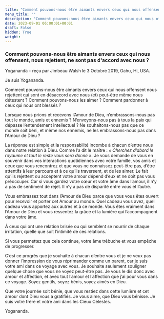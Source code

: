 ```yaml
---
title: "Comment pouvons-nous être aimants envers ceux qui nous offensent, nous rejettent, ne sont pas d'accord avec nous ?"
menu_title: ""
description: "Comment pouvons-nous être aimants envers ceux qui nous offensent, nous rejettent, ne sont pas d'accord avec nous ?"
date: 2023-09-01 06:00:01+00:01
draft: False
hidden: True
weight:
---
```

### Comment pouvons-nous être aimants envers ceux qui nous offensent, nous rejettent, ne sont pas d'accord avec nous ?

Yogananda - reçu par Jimbeau Walsh le 3 Octobre 2019, Oahu, HI, USA.

Je suis Yogananda.

Comment pouvons-nous être aimants envers ceux qui nous offensent nous rejettent qui sont en désaccord avec nous (et) peut-être même nous détestent ? Comment pouvons-nous les aimer ? Comment pardonner à ceux qui nous ont blessés ?

 Lorsque nous prions et recevons l’Amour de Dieu, n’embrassons-nous pas tout le monde, amis et ennemis ? N’envoyons-nous pas à tous la paix qui dépasse l’entendement intellectuel ? Ne souhaitons-nous pas que ce monde soit béni, et même nos ennemis, ne les embrassons-nous pas dans l’Amour de Dieu ?

La réponse est simple et la responsabilité incombe à chacun d’entre nous dans notre relation à Dieu. Comme l’a dit le maître : *« Cherchez d’abord le royaume et tout le reste vous sera donné »*.  Je vous demande de vous en souvenir dans vos interactions quotidiennes avec votre famille, vos amis et ceux que vous rencontrez et que vous ne connaissez peut-être pas, d’être attentifs à leur parcours et à ce qu’ils traversent, et de les aimer. Le fait qu’ils rejettent ou acceptent votre amour dépend d’eux et ne doit pas vous préoccuper. Car si vous gardez votre cœur et votre âme dans l’amour, il n’y a pas de sentiment de rejet. Il n’y a pas de disparité entre vous et l’autre.

Vous embrassez tout dans l’Amour de Dieu parce que vous vous êtes ouvert pour recevoir et porter cet Amour au monde. Quel cadeau vous avez, quel cadeau vous apportez aux autres et à ce monde. Vous êtes vraiment dans l’Amour de Dieu et vous ressentez la grâce et la lumière qui l’accompagnent dans votre âme.

À ceux qui ont une relation brisée ou qui semblent se nourrir de chaque irritation, quelle que soit l’intimité de ces relations.

Si vous permettez que cela continue, votre âme trébuche et vous empêche de progresser.

C’est ce progrès que je souhaite à chacun d’entre vous et je ne veux pas donner l’impression de vous réprimander comme un parent, car je suis votre ami dans ce voyage avec vous. Je souhaite seulement souligner quelque chose que vous ne voyez peut-être pas. Je vous le dis donc avec amour et affection, et avec tout l’amour et l’affection que j’ai pour vous dans ce voyage.  Soyez gentils, soyez bénis, soyez aimés en Dieu.

Que votre journée soit bénie, que vous restiez dans cette lumière et cet amour dont Dieu vous a gratifiés.  Je vous aime, que Dieu vous bénisse. Je suis votre frère et votre ami dans les Cieux Célestes.

Yogananda.
